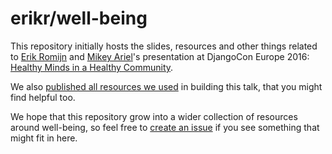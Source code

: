 # erikr/well-being

This repository initially hosts the slides, resources and other
things related to
[Erik Romijn](https://twitter.com/erikpub) and 
[Mikey Ariel](https://twitter.com/thatdocslady)'s presentation
at DjangoCon Europe 2016:
[Healthy Minds in a Healthy Community](https://2016.djangocon.eu/speakers/13).

We also [published all resources we used](https://github.com/erikr/well-being/blob/master/resources.md)
in building this talk, that you might find helpful too.

We hope that this repository grow into a wider collection of resources
around well-being, so feel free to
[create an issue](https://github.com/erikr/well-being/issues) if you
see something that might fit in here.
